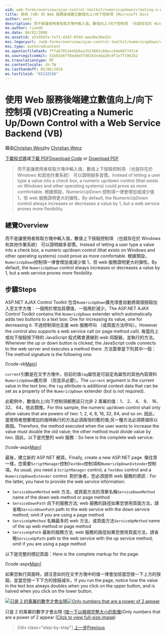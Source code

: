 ```yaml
---
uid: web-forms/overview/ajax-control-toolkit/numericupdown/creating-a-numeric-up-down-control-with-a-web-service-backend-vb
title: 使用 (VB) 的 Web 服務後端建立數值向上/向下控制項 |Microsoft Docs
author: wenz
description: 而不是讓使用者核取方塊中輸入值，數值向上/向下控制項 （也就存在於 Windows 和其他作業系統） 可以證明越多 c...
ms.author: riande
ms.date: 06/02/2008
ms.assetid: afa59dfa-fef1-43d3-8fdd-aea3be36ed3c
msc.legacyurl: /web-forms/overview/ajax-control-toolkit/numericupdown/creating-a-numeric-up-down-control-with-a-web-service-backend-vb
msc.type: authoredcontent
ms.openlocfilehash: fffa670134d5b9aa3523603c60accb4e887747c8
ms.sourcegitcommit: 51b01b6ff8edde57d8243e4da28c9f1e7f1962b2
ms.translationtype: MT
ms.contentlocale: zh-TW
ms.lasthandoff: 05/06/2019
ms.locfileid: "65132536"
---
```

# <a name="creating-a-numeric-updown-control-with-a-web-service-backend-vb"></a><span data-ttu-id="9d4d6-103">使用 Web 服務後端建立數值向上/向下控制項 (VB)</span><span class="sxs-lookup"><span data-stu-id="9d4d6-103">Creating a Numeric Up/Down Control with a Web Service Backend (VB)</span></span>

<span data-ttu-id="9d4d6-104">藉由[Christian Wenz](https://github.com/wenz)</span><span class="sxs-lookup"><span data-stu-id="9d4d6-104">by [Christian Wenz](https://github.com/wenz)</span></span>

<span data-ttu-id="9d4d6-105">[下載程式碼](http://download.microsoft.com/download/9/3/f/93f8daea-bebd-4821-833b-95205389c7d0/numericupdown1.vb.zip)或[下載 PDF](http://download.microsoft.com/download/2/d/c/2dc10e34-6983-41d4-9c08-f78f5387d32b/numericupdown1VB.pdf)</span><span class="sxs-lookup"><span data-stu-id="9d4d6-105">[Download Code](http://download.microsoft.com/download/9/3/f/93f8daea-bebd-4821-833b-95205389c7d0/numericupdown1.vb.zip) or [Download PDF](http://download.microsoft.com/download/2/d/c/2dc10e34-6983-41d4-9c08-f78f5387d32b/numericupdown1VB.pdf)</span></span>

> <span data-ttu-id="9d4d6-106">而不是讓使用者核取方塊中輸入值，數值上下按鈕控制項 （也就存在於 Windows 和其他作業系統） 可以證明越多習慣。</span><span class="sxs-lookup"><span data-stu-id="9d4d6-106">Instead of letting a user type a value into a check box, a numeric up/down control (that exists on Windows and other operating systems) could prove as more comfortable.</span></span> <span data-ttu-id="9d4d6-107">根據預設，NumericUpDown 控制項一律會增加或減少值 1，但 web 服務證明更大的彈性。</span><span class="sxs-lookup"><span data-stu-id="9d4d6-107">By default, the NumericUpDown control always increases or decreases a value by 1, but a web service proves more flexibility.</span></span>

## <a name="overview"></a><span data-ttu-id="9d4d6-108">總覽</span><span class="sxs-lookup"><span data-stu-id="9d4d6-108">Overview</span></span>

<span data-ttu-id="9d4d6-109">而不是讓使用者核取方塊中輸入值，數值上下按鈕控制項 （也就存在於 Windows 和其他作業系統） 可以證明越多習慣。</span><span class="sxs-lookup"><span data-stu-id="9d4d6-109">Instead of letting a user type a value into a check box, a numeric up/down control (that exists on Windows and other operating systems) could prove as more comfortable.</span></span> <span data-ttu-id="9d4d6-110">根據預設，`NumericUpDown`控制項一律會增加或減少值 1，但 web 服務證明更大的彈性。</span><span class="sxs-lookup"><span data-stu-id="9d4d6-110">By default, the `NumericUpDown` control always increases or decreases a value by 1, but a web service proves more flexibility.</span></span>

## <a name="steps"></a><span data-ttu-id="9d4d6-111">步驟</span><span class="sxs-lookup"><span data-stu-id="9d4d6-111">Steps</span></span>

<span data-ttu-id="9d4d6-112">ASP.NET AJAX Control Toolkit 包含`NumericUpDown`擴充項會自動將兩個按鈕加入至文字方塊：一個用於增加其價值，一個用於減少。</span><span class="sxs-lookup"><span data-stu-id="9d4d6-112">The ASP.NET AJAX Control Toolkit contains the `NumericUpDown` extender which automatically adds two buttons to a text box: One for increasing its value, one for decreasing it.</span></span> <span data-ttu-id="9d4d6-113">不過控制項也支援 web 服務呼叫 （或頁面方法呼叫）。</span><span class="sxs-lookup"><span data-stu-id="9d4d6-113">However the control also supports a web service call (or page method call).</span></span> <span data-ttu-id="9d4d6-114">每當向上或向下按鈕按下時的 JavaScript 程式碼會連線到 web 伺服器，並執行的方法。</span><span class="sxs-lookup"><span data-stu-id="9d4d6-114">Whenever the up or down button is clicked, the JavaScript code connects to the web server and executes a method there.</span></span> <span data-ttu-id="9d4d6-115">方法簽章是下列其中一個：</span><span class="sxs-lookup"><span data-stu-id="9d4d6-115">The method signature is the following one:</span></span>

[!code-vb[Main](creating-a-numeric-up-down-control-with-a-web-service-backend-vb/samples/sample1.vb)]

<span data-ttu-id="9d4d6-116">`current`引數是在文字方塊中，目前的值`tag`屬性是可設定為屬性的其他內容資料`NumericUpDown`擴充項 （但並非必要）。</span><span class="sxs-lookup"><span data-stu-id="9d4d6-116">The `current` argument is the current value in the text box; the `tag` attribute is additional context data that can be set as a property of the `NumericUpDown` extender (but is not required).</span></span>

<span data-ttu-id="9d4d6-117">此範例中，數值向上/向下控制項都應該只允許 2 乘冪的值：1、 2、 4、 8、 16、 32、 64，依此類推。</span><span class="sxs-lookup"><span data-stu-id="9d4d6-117">For this sample, the numeric up/down control shall only allow values that are powers of two: 1, 2, 4, 8, 16, 32, 64, and so on.</span></span> <span data-ttu-id="9d4d6-118">因此，當使用者想要增加的值時執行的方法必須兩倍的舊的值;另一種方法必須將值除以兩個。</span><span class="sxs-lookup"><span data-stu-id="9d4d6-118">Therefore, the method executed when the user wants to increase the value must double the old value; the other method must divide value by two.</span></span> <span data-ttu-id="9d4d6-119">因此，以下是完整的 web 服務：</span><span class="sxs-lookup"><span data-stu-id="9d4d6-119">So here is the complete web service:</span></span>

[!code-aspx[Main](creating-a-numeric-up-down-control-with-a-web-service-backend-vb/samples/sample2.aspx)]

<span data-ttu-id="9d4d6-120">最後，建立新的 ASP.NET 網頁。</span><span class="sxs-lookup"><span data-stu-id="9d4d6-120">Finally, create a new ASP.NET page.</span></span> <span data-ttu-id="9d4d6-121">像往常一樣，您需要`ScriptManager`控制`TextBox`控制項和`NumericUpDownExtender`控制項。</span><span class="sxs-lookup"><span data-stu-id="9d4d6-121">As usual, you need a `ScriptManager` control, a `TextBox` control and a `NumericUpDownExtender` control.</span></span> <span data-ttu-id="9d4d6-122">對於後者，您必須提供 web 服務的資訊：</span><span class="sxs-lookup"><span data-stu-id="9d4d6-122">For the latter, you have to provide the web service information:</span></span>

- <span data-ttu-id="9d4d6-123">`ServiceDownMethod` web 方法，或頁面方法的清單名稱</span><span class="sxs-lookup"><span data-stu-id="9d4d6-123">`ServiceDownMethod` name of the down web method or page method</span></span>
- <span data-ttu-id="9d4d6-124">`ServiceDownPath` 向下的服務方法; web 服務的路徑如果您使用頁面方法，請省略</span><span class="sxs-lookup"><span data-stu-id="9d4d6-124">`ServiceDownPath` path to the web service with the down service method; omit if you are using a page method</span></span>
- <span data-ttu-id="9d4d6-125">`ServiceUpMethod` 名稱最多的 web 方法，或頁面方法</span><span class="sxs-lookup"><span data-stu-id="9d4d6-125">`ServiceUpMethod` name of the up web method or page method</span></span>
- <span data-ttu-id="9d4d6-126">`ServiceUpPath` 最新的服務方法; web 服務的路徑如果您使用頁面方法，請省略</span><span class="sxs-lookup"><span data-stu-id="9d4d6-126">`ServiceUpPath` path to the web service with the up service method; omit if you are using a page method</span></span>

<span data-ttu-id="9d4d6-127">以下是完整的標記頁面：</span><span class="sxs-lookup"><span data-stu-id="9d4d6-127">Here is the complete markup for the page:</span></span>

[!code-aspx[Main](creating-a-numeric-up-down-control-with-a-web-service-backend-vb/samples/sample3.aspx)]

<span data-ttu-id="9d4d6-128">如果您執行頁面時，請注意如何在文字方塊中的值一律會加倍當您按一下上方的按鈕，並當您按一下下方的按鈕減半。</span><span class="sxs-lookup"><span data-stu-id="9d4d6-128">If you run the page, notice how the value in the text box always doubles when you click on the upper button, and is halved when you click on the lower button.</span></span>

<span data-ttu-id="9d4d6-129">[![只是 2 的乘冪的數字才會出現](creating-a-numeric-up-down-control-with-a-web-service-backend-vb/_static/image2.png)](creating-a-numeric-up-down-control-with-a-web-service-backend-vb/_static/image1.png)</span><span class="sxs-lookup"><span data-stu-id="9d4d6-129">[![Only numbers that are a power of 2 appear](creating-a-numeric-up-down-control-with-a-web-service-backend-vb/_static/image2.png)](creating-a-numeric-up-down-control-with-a-web-service-backend-vb/_static/image1.png)</span></span>

<span data-ttu-id="9d4d6-130">只是 2 的乘冪的數字才會出現 ([按一下以檢視完整大小的影像](creating-a-numeric-up-down-control-with-a-web-service-backend-vb/_static/image3.png))</span><span class="sxs-lookup"><span data-stu-id="9d4d6-130">Only numbers that are a power of 2 appear ([Click to view full-size image](creating-a-numeric-up-down-control-with-a-web-service-backend-vb/_static/image3.png))</span></span>

> [!div class="step-by-step"]
> [<span data-ttu-id="9d4d6-131">上一步</span><span class="sxs-lookup"><span data-stu-id="9d4d6-131">Previous</span></span>](creating-a-numeric-up-down-control-with-a-web-service-backend-cs.md)
